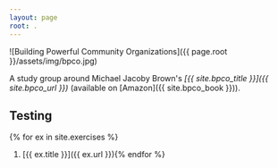 ```yaml
---
layout: page
root: .
---
```


![Building Powerful Community Organizations]({{ page.root }}/assets/img/bpco.jpg)

A study group around Michael Jacoby Brown's *[{{ site.bpco_title }}]({{ site.bpco_url }})*
(available on [Amazon]({{ site.bpco_book }})).

## Testing

{% for ex in site.exercises %}
1.  [{{ ex.title }}]({{ ex.url }}){% endfor %}
